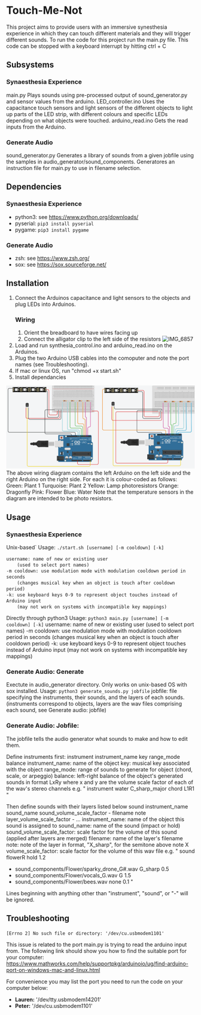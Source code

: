 # Touch-Me-Not
This project aims to provide users with an immersive synesthesia experience in which 
they can touch different materials and they will trigger different sounds. 
To run the code for this project run the main.py file. 
This code can be stopped with a keyboard interrupt by hitting ctrl + C

## Subsystems
### Synaesthesia Experience
main.py
	Plays sounds using pre-processed output of sound_generator.py and sensor values from the arduino.
LED_controller.ino
	Uses the capacitance touch sensors and light sensors of the different objects to light up parts of the LED strip, with different colours and specific LEDs depending on what objects were touched.
arduino_read.ino
	Gets the read inputs from the Arduino. 
### Generate Audio
sound_generator.py
	Generates a library of sounds from a given jobfile using the samples in audio_generator/sound_components.
	Generatores an instruction file for main.py to use in filename selection.

## Dependencies
### Synaesthesia Experience
- python3: see https://www.python.org/downloads/
- pyserial: ```pip3 install pyserial```
- pygame: ```pip3 install pygame```
### Generate Audio
- zsh: see https://www.zsh.org/
- sox: see https://sox.sourceforge.net/

## Installation
1. Connect the Arduinos capacitance and light sensors to the objects and plug LEDs into Arduinos.
	### Wiring
	1. Orient the breadboard to have wires facing up 
	2. Connect the alligator clip to the left side of the resistors
	![IMG_6857](https://user-images.githubusercontent.com/88118932/190286986-9709f1e9-f6db-4a0d-9529-1fef5aa7de49.jpg)
2. Load and run synthesia_control.ino and arduino_read.ino on the Arduinos.
3. Plug the two Arduino USB cables into the comoputer and note the port names (see Troubleshooting).
4. If mac or linux OS, run "chmod +x start.sh"
5. Install dependancies

![Wiring Diagram](./images/wiring_diagram.png)
The above wiring diagram contains the left Arduino on the left side and the right Arduino on the right side. For each it is colour-coded as follows:
Green: Plant 1
Turquoise: Plant 2
Yellow: Lamp photoresistors
Orange: Dragonfly
Pink: Flower
Blue: Water
Note that the temperature sensors in the diagram are intended to be photo resistors.



## Usage
### Synaesthesia Experience
Unix-based`
Usage: ```./start.sh [username] [-m cooldown] [-k]```

	username: name of new or existing user
		(used to select port names)
	-m cooldown: use modulation mode with modulation cooldown period in seconds
		(changes musical key when an object is touch after cooldown period)
	-k: use keyboard keys 0-9 to represent object touches instead of Arduino input
		(may not work on systems with incompatible key mappings)

Directly through python3
Usage: ```python3 main.py [username] [-m cooldown] [-k]```
	username: name of new or existing user
		(used to select port names)
	-m cooldown: use modulation mode with modulation cooldown period in seconds
		(changes musical key when an object is touch after cooldown period)
	-k: use keyboard keys 0-9 to represent object touches instead of Arduino input
		(may not work on systems with incompatible key mappings)

### Generate Audio: Generate
Exectute in audio_generator directory. Only works on unix-based OS with sox installed.
Usage: ```python3 generate_sounds.py jobfile```
	jobfile: file specifying the instruments, their sounds, and the layers of each sounds.
		(instruments correspond to objects, layers are the wav files comprising each sound, see Generate audio: jobfile)

### Generate Audio: Jobfile:
The jobfile tells the audio generator what sounds to make and how to edit them.

Define instruments first: 
	instrument instrument_name key range_mode balance
		instrument_name: name of the object
		key: musical key associated with the object
		range_mode: range of sounds to generate for object (chord, scale, or arpeggio)
		balance: left-right balance of the object's generated sounds in format LxRy where x and y are the volume scale factor of each of the wav's stereo channels
e.g. 
"
instrument water C_sharp_major chord L1R1
"

Then define sounds with their layers listed below
	sound instrument_name sound_name sound_volume_scale_factor
	- filename note layer_volume_scale_factor
	- ...
		instrument_name: name of the object this sound is assigned to
		sound_name: name of the sound (impact or hold)
		sound_volume_scale_factor: scale factor for the volume of this sound (applied after layers are merged)
		filename: name of the layer's filename
		note: note of the layer in format, "X_sharp", for the semitone above note X
		volume_scale_factor: scale factor for the volume of this wav file
e.g.
"
sound flowerR hold 1.2
- sound_components/Flower/sparky_drone_G#.wav G_sharp 0.5
- sound_components/Flower/vocals_G.wav G 1.5
- sound_components/Flower/bees.wav none 0.1
"

Lines beginning with anything other than "instrument", "sound", or "-" will be ignored.

## Troubleshooting
```[Errno 2] No such file or directory: '/dev/cu.usbmodem1101'```

This issue is related to the port main.py is trying to read the arduino input from. 
The following link should show you how to find the suitable port for your computer: 
https://www.mathworks.com/help/supportpkg/arduinoio/ug/find-arduino-port-on-windows-mac-and-linux.html 

For convenience you may list the port you need to run the code on your computer below:
- **Lauren:** '/dev/tty.usbmodem14201'
- **Peter:** '/dev/cu.usbmodem1101'
